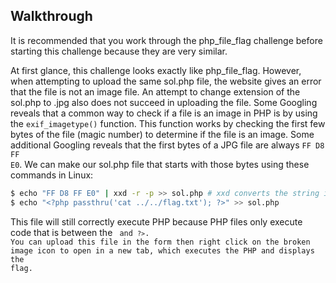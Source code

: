 ## Walkthrough
It is recommended that you work through the php_file_flag challenge before starting this challenge because they are very similar.

At first glance, this challenge looks exactly like php_file_flag. However, when attempting to upload the same sol.php file, the website gives an error that the file is not an image file. An attempt to change extension of the sol.php to .jpg also does not succeed in uploading the file. Some Googling reveals that a common way to check if a file is an image in PHP is by using the <code>exif_imagetype()</code> function. This function works by checking the first few bytes of the file (magic number) to determine if the file is an image. Some additional Googling reveals that the first bytes of a JPG file are always <code>FF D8 FF E0</code>. We can make our sol.php file that starts with those bytes using these commands in Linux:

``` sh
$ echo "FF D8 FF E0" | xxd -r -p >> sol.php # xxd converts the string into hex
$ echo "<?php passthru('cat ../../flag.txt'); ?>" >> sol.php
```

This file will still correctly execute PHP because PHP files only execute code that is between the <code><?</code> and <code>?></code>. You can upload this file in the form then right click on the broken image icon to open in a new tab, which executes the PHP and displays the flag.
